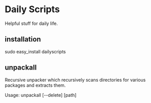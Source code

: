 Daily Scripts
=============

Helpful stuff for daily life.

installation
------------
 
  sudo easy_install dailyscripts

unpackall
---------

Recursive unpacker which recursively scans directories for various packages 
and extracts them. 

  Usage: unpackall [--delete] [path]


